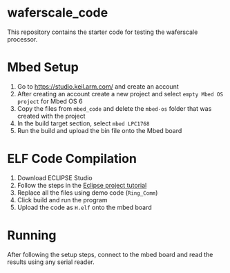 # waferscale_code
This repository contains the starter code for testing the waferscale processor.

# Mbed Setup
1) Go to https://studio.keil.arm.com/ and create an account
2) After creating an account create a new project and select `empty Mbed OS project` for Mbed OS 6
3) Copy the files from `mbed_code` and delete the `mbed-os` folder that was created with the project
4) In the build target section, select `mbed LPC1768`
5) Run the build and upload the bin file onto the Mbed board

# ELF Code Compilation
1) Download ECLIPSE Studio
2) Follow the steps in the <a href="https://gnu-mcu-eclipse.github.io/tutorials/hello-arm/">Eclipse project tutorial</a>
5) Replace all the files using demo code (`Ring_Comm`)
6) Click build and run the program
7) Upload the code as `H.elf` onto the mbed board

# Running
After following the setup steps, connect to the mbed board and read the results using any serial reader.
